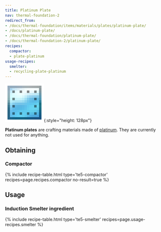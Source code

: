 ```yaml
---
title: Platinum Plate
nav: thermal-foundation-2
redirect_from:
- /docs/thermal-foundation/items/materials/plates/platinum-plate/
- /docs/platinum-plate/
- /docs/thermal-foundation/platinum-plate/
- /docs/thermal-foundation-2/platinum-plate/
recipes:
  compactor:
  - plate-platinum
usage-recipes:
  smelter:
  - recycling-plate-platinum
---
```


![Platinum plate](/assets/images/thermal-foundation-2/plate-platinum.png){:style="height: 128px"}


**Platinum plates** are crafting materials made of
[platinum](/docs/1.12/thermal-foundation-2/platinum-ingot/). They are currently not used for anything.


Obtaining
---------

### Compactor
{% include recipe-table.html type='te5-compactor' recipes=page.recipes.compactor no-result=true %}


Usage
-----

### Induction Smelter ingredient
{% include recipe-table.html type='te5-smelter' recipes=page.usage-recipes.smelter %}
